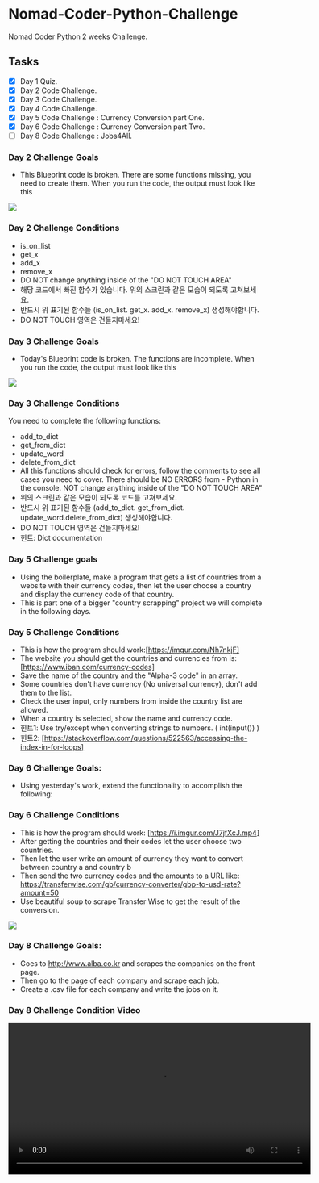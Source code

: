 # Nomad-Coder-Python-Challenge

Nomad Coder Python 2 weeks Challenge.

## Tasks

- [x] Day 1 Quiz.
- [x] Day 2 Code Challenge.
- [x] Day 3 Code Challenge.
- [x] Day 4 Code Challenge.
- [x] Day 5 Code Challenge : Currency Conversion part One.
- [x] Day 6 Code Challenge : Currency Conversion part Two.
- [ ] Day 8 Code Challenge : Jobs4All.

### Day 2 Challenge Goals

- This Blueprint code is broken. There are some functions missing, you need to create them. When you run the code, the output must look like this

<img src="https://nomad-coders-assets.s3.amazonaws.com/media/public/django-summernote/2020-04-13/b23ef8d3-eab8-412d-bd66-ea6062ce2b6f.png">

### Day 2 Challenge Conditions

- is_on_list
- get_x
- add_x
- remove_x
- DO NOT change anything inside of the "DO NOT TOUCH AREA"
- 해당 코드에서 빠진 함수가 있습니다. 위의 스크린과 같은 모습이 되도록 고쳐보세요.
- 반드시 위 표기된 함수들 (is_on_list. get_x. add_x. remove_x) 생성해야합니다.
- DO NOT TOUCH 영역은 건들지마세요!

### Day 3 Challenge Goals

- Today's Blueprint code is broken. The functions are incomplete. When you run the code, the output must look like this

<img src="https://nomad-coders-assets.s3.amazonaws.com/media/public/django-summernote/2020-04-14/3f3c2ef1-5eaa-4a94-b913-f10a9c862224.png">

### Day 3 Challenge Conditions

You need to complete the following functions:

- add_to_dict
- get_from_dict
- update_word
- delete_from_dict
- All this functions should check for errors, follow the comments to see all cases you need to cover. There should be NO ERRORS from - Python in the console. NOT change anything inside of the "DO NOT TOUCH AREA"
- 위의 스크린과 같은 모습이 되도록 코드를 고쳐보세요.
- 반드시 위 표기된 함수들 (add_to_dict. get_from_dict. update_word.delete_from_dict) 생성해야합니다.
- DO NOT TOUCH 영역은 건들지마세요!
- 힌트: Dict documentation

### Day 5 Challenge goals

- Using the boilerplate, make a program that gets a list of countries from a website with their currency codes, then let the user choose a country and display the currency code of that country.
- This is part one of a bigger "country scrapping" project we will complete in the following days.

### Day 5 Challenge Conditions

- This is how the program should work:[https://imgur.com/Nh7nkjF]
- The website you should get the countries and currencies from is:[https://www.iban.com/currency-codes]
- Save the name of the country and the "Alpha-3 code" in an array.
- Some countries don't have currency (No universal currency), don't add them to the list.
- Check the user input, only numbers from inside the country list are allowed.
- When a country is selected, show the name and currency code.
- 힌트1: Use try/except when converting strings to numbers. ( int(input()) )
- 힌트2: [https://stackoverflow.com/questions/522563/accessing-the-index-in-for-loops]

### Day 6 Challenge Goals:

- Using yesterday's work, extend the functionality to accomplish the following:

### Day 6 Challenge Conditions

- This is how the program should work: [https://i.imgur.com/J7jfXcJ.mp4]
- After getting the countries and their codes let the user choose two countries.
- Then let the user write an amount of currency they want to convert between country a and country b
- Then send the two currency codes and the amounts to a URL like: https://transferwise.com/gb/currency-converter/gbp-to-usd-rate?amount=50
- Use beautiful soup to scrape Transfer Wise to get the result of the conversion.

<img src="https://i.imgur.com/MbpdgXA.png">

### Day 8 Challenge Goals:

- Goes to http://www.alba.co.kr and scrapes the companies on the front page.
- Then go to the page of each company and scrape each job.
- Create a .csv file for each company and write the jobs on it.

### Day 8 Challenge Condition Video

<video width="600rem" src="https://i.imgur.com/nZjqUT8.mp4">

### Day 8 Challenge Result Picture

<img src="https://nomad-coders-assets.s3.amazonaws.com/media/public/django-summernote/2020-04-19/67fa4daa-efc2-4033-abce-198f1c04b5e9.png">
